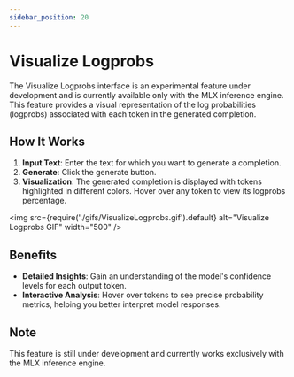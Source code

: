 ```yaml
---
sidebar_position: 20
---
```

# Visualize Logprobs

The Visualize Logprobs interface is an experimental feature under development and is currently available only with the MLX inference engine. This feature provides a visual representation of the log probabilities (logprobs) associated with each token in the generated completion.

## How It Works

1. **Input Text**: Enter the text for which you want to generate a completion.
2. **Generate**: Click the generate button.
3. **Visualization**: The generated completion is displayed with tokens highlighted in different colors. Hover over any token to view its logprobs percentage.

<img src={require('./gifs/VisualizeLogprobs.gif').default} alt="Visualize Logprobs GIF" width="500" />

## Benefits

- **Detailed Insights**: Gain an understanding of the model's confidence levels for each output token.
- **Interactive Analysis**: Hover over tokens to see precise probability metrics, helping you better interpret model responses.

## Note

This feature is still under development and currently works exclusively with the MLX inference engine.